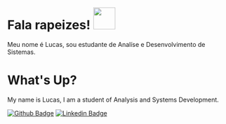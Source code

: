 # Fala rapeizes!  <img src="https://media.giphy.com/media/VgCDAzcKvsR6OM0uWg/giphy.gif" width="50">

Meu nome é Lucas, sou estudante de Analíse e Desenvolvimento de Sistemas.


# What's Up?

My name is Lucas, I am a student of Analysis and Systems Development.

[![Github Badge](https://img.shields.io/badge/-Github-000?style=flat-square&logo=Github&logoColor=white&link=https://github.com/fagnerpsantos)](https://github.com/lucasfelipeluz)
[![Linkedin Badge](https://img.shields.io/badge/-LinkedIn-blue?style=flat-square&logo=Linkedin&logoColor=white&link=https://www.linkedin.com/in/lucasfelipeluz/)](https://www.linkedin.com/in/lucasfelipeluz/)
